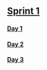 ## [Sprint 1](https://github.com/ClaudioSantosFilho/Work/blob/main/FristSprint/Sprint1.md)

#### [Day 1](https://github.com/ClaudioSantosFilho/Work/blob/main/FristSprint/Day1.md)

#### [Day 2](https://github.com/ClaudioSantosFilho/Work/blob/main/FristSprint/Day2.md)

#### [Day 3](https://github.com/ClaudioSantosFilho/Work/blob/main/FristSprint/Day3.md)